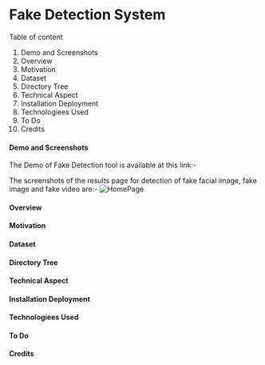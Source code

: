<h1>Fake Detection System</h1>

Table of content
1. Demo and Screenshots
2. Overview
3. Motivation 
4. Dataset
5. Directory Tree
6. Technical Aspect
7. Installation Deployment
8. Technologiees Used
9. To Do
10. Credits

<h4> Demo and Screenshots</h4>
<p>The Demo of Fake Detection tool is available at this link:-

  
 The screenshots of the results page for detection of fake facial image, fake image and fake video are:-
 ![HomePage](https://user-images.githubusercontent.com/38296253/190548443-d57d1e6f-ef8e-4109-8cfc-0cae8d188688.PNG)



</p>
<h4> Overview </h4>
<h4>Motivation</h4>
<h4> Dataset </h4>
<h4> Directory Tree </h4>
<h4> Technical Aspect </h4>
<h4> Installation Deployment </h4>
<h4> Technologiees Used </h4>
<h4> To Do </h4>
<h4> Credits </h4>
